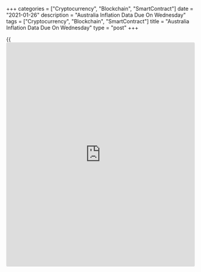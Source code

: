 +++
categories = ["Cryptocurrency", "Blockchain", "SmartContract"]
date = "2021-01-26"
description = "Australia Inflation Data Due On Wednesday"
tags = ["Cryptocurrency", "Blockchain", "SmartContract"]
title = "Australia Inflation Data Due On Wednesday"
type = "post"
+++

{{<iframe id="large-banner" src="https://www.bounty.group/#slide=14.0" width="100%" height="600" scrolling="no" style="border: 0px solid rgb(216, 221, 230); border-radius: 3px;">}}

Australia will on Wednesday release Q4 figures for consumer prices,
highlighting a modest day for Asia-Pacific economic activity.

Inflation is tipped to rise 0.7 percent both on quarter and on year; in
Q3, consumer prices rose 1.6 percent on quarter and 0.7 percent on year.
The Reserve Bank of Australia's trimmed mean is called steady at 0.4
percent on quarter and 1.2 percent on year, while the weighted median is
also tipped to rise 0.4 percent on quarter and 1.2 percent on year.

Australia also will see December results for the leading economic index
from Westpac; in November, the index gained 0.5 percent on month.

The Philippines will provide December numbers for imports, exports and
trade balance. In November, imports were down 18.9 percent on year and
exports rose an annual 3.0 percent for a trade deficit of $1.73 billion.

Japan will see final November numbers for its leading and coincident
indexes. The leading index is expected to see a score of 96.6, up from
94.3 in October. The coincident is pegged at 89.1, down from 89.4 in the
previous month.

China will release December figures for industrial profits; in November,
profits were up 2.4 percent on year.

Thailand will provide December data for industrial production; in
November, production was up 0.35 percent on year.

For comments and feedback [contact](https://www.playgroundfx.com/contact/): editorial@rtt[news](https://www.letsplayfx.com/blog/forex-news-website/).com

[Economic News][1]

 **What parts of the world are seeing the best (and worst) economic
performances lately? Click[here][2] to check out our [Econ Scorecard][2]
and find out! See up-to-the-moment [ranking](https://www.playgroundfx.com/blog/crypto-exchange-ranking/)s for the best and worst
performers in [GDP][3], [unemployment rate][4], [inflation][2] and much
more.**

   1. www.rtt[news](https://www.letsplayfx.com/blog/forex-news-website/).com/Content/EconomicNews.aspx
   2. www.rtt[news](https://www.letsplayfx.com/blog/forex-news-website/).com/economic-scorecard/world-rank/CPI/highest-performance.aspx
   3. www.rtt[news](https://www.letsplayfx.com/blog/forex-news-website/).com/economic-scorecard/world-rank/GDP/highest-performance.aspx
   4. www.rtt[news](https://www.letsplayfx.com/blog/forex-news-website/).com/economic-scorecard/world-rank/unemployment-rate/lowest-performance.aspx
